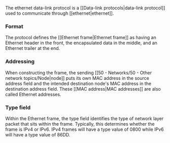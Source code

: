 The ethernet data-link protocol is a [[Data-link protocols|data-link protocol]] used to communicate through [[ethernet|ethernet]].

### Format
The protocol defines the [[Ethernet frame|Ethernet frame]] as having an Ethernet header in the front, the encapsulated data in the middle, and an Ethernet trailer at the end.


### Addressing
When constructing the frame, the sending [[50 - Networks/50 - Other network topics/Node|node]] puts its own MAC address in the source address field and the intended destination node's MAC address in the destination address field. These [[MAC address|MAC addresses]] are also called Ethernet addresses.

### Type field
Within the Ethernet frame, the type field  identifies the type of network layer packet that sits within the frame. Typically, this determines whether the frame is IPv4 or IPv6. IPv4 frames will have a type value of 0800 while IPv6 will have a type value of 86DD.